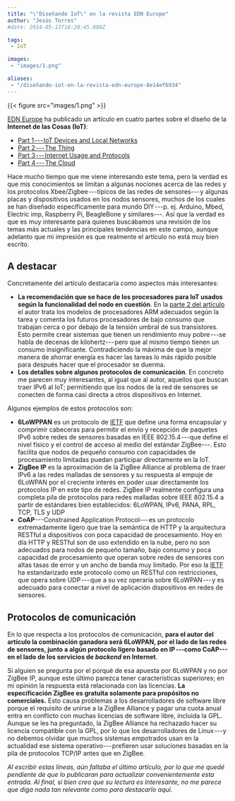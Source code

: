 ```yaml
---
title: "\"Diseñando IoT\" en la revista EDN Europe"
author: "Jesús Torres"
#date: 2014-05-13T16:20:45.000Z

tags:
 - IoT

images:
 - "images/1.png" 

aliases:
 - "/diseñando-iot-en-la-revista-edn-europe-8e14ef6934"
---
```


{{< figure src="images/1.png" >}}

[EDN Europe](http://www.edn-europe.com/) ha publicado un artículo en cuatro partes sobre el diseño de la **Internet de las Cosas (IoT)**:

* [Part 1 --- IoT Devices and Local Networks](http://www.edn.com/5G/4428131/Designing-IoT-Part-1-IoT-Devices-and-Local-Networks-)
* [Part 2 --- The Thing](http://www.edn.com/5G/4428905/Designing-IoT-Part-II-The-Thing)
* [Part 3 --- Internet Usage and Protocols](http://www.edn.com/5G/4429615/Designing-for-IoT-Part-III-Internet-Usage-and-Protocols)
* [Part 4 --- The Cloud](http://www.edn.com/5G/4429618/Designing-for-IoT-Part-IV-The-Cloud)

Hace mucho tiempo que me viene interesando este tema, pero la verdad es que mis conocimientos se limitan a algunas nociones acerca de las redes y los protocolos Xbee/Zigbee ---típicos de las redes de sensores--- y algunas placas y dispositivos usados en los nodos sensores, muchos de los cuales se han diseñado específicamente para mundo DIY ---p. ej. Arduino, Mbed, Electric imp, Raspberry Pi, BeagleBone y similares---.
Así que la verdad es que es muy interesante para quienes buscábamos una revisión de los temas más actuales y las principales tendencias en este campo, aunque adelanto que mi impresión es que realmente el artículo no está muy bien escrito.

## A destacar

Concretamente del artículo destacaría como aspectos más interesantes:

* **La recomendación que se hace de los procesadores para IoT usados según la funcionalidad del nodo en cuestión**.
En la [parte 2 del artículo](http://www.edn.com/5G/4428905/Designing-IoT-Part-II-The-Thing) el autor trata los modelos de procesadores ARM adecuados según la tarea y comenta los futuros procesadores de bajo consumo que trabajan cerca o por debajo de la tensión umbral de sus transistores.
Esto permite crear sistemas que tienen un rendimiento muy pobre ---se habla de decenas de kilohertz--- pero que al mismo tiempo tienen un consumo insignificante.
  Contradiciendo la máxima de que la mejor manera de ahorrar energía es hacer las tareas lo más rápido posible para después hacer que el procesador se duerma.
* **Los detalles sobre algunos protocolos de comunicación**.
En concreto me parecen muy interesantes, al igual que al autor, aquellos que buscan traer IPv6 al IoT; permitiendo que los nodos de la red de sensores se conecten de forma casi directa a otros dispositivos en Internet.

Algunos ejemplos de estos protocolos son:

* **6LoWPPAN** es un protocolo de [IETF](http://es.wikipedia.org/wiki/Internet_Engineering_Task_Force) que define una forma encapsular y comprimir cabeceras para permitir el envío y recepción de paquetes IPv6 sobre redes de sensores basadas en IEEE 802.15.4 ---que define el nivel físico y el control de acceso al medio del estándar ZigBee---.
Esto facilita que nodos de pequeño consumo con capacidades de procesamiento limitadas puedan participar directamente en la IoT.
* **ZigBee IP** es la aproximación de la ZigBee Alliance al problema de traer IPv6 a las redes malladas de sensores y su respuesta al empuje de 6LoWPAN por el creciente interés en poder usar directamente los protocolos IP en este tipo de redes.
ZigBee IP realmente configura una completa pila de protocolos para redes malladas sobre IEEE 802.15.4 a partir de estándares bien establecidos: 6LoWPAN, IPv6, PANA, RPL, TCP, TLS y UDP
* **CoAP** ---Constrained Application Protocol--- es un protocolo extremadamente ligero que trae la semántica de HTTP y la arquitectura RESTful a dispositivos con poca capacidad de procesamiento.
Hoy en día HTTP y RESTful son de uso extendido en la nube, pero no son adecuados para nodos de pequeño tamaño, bajo consumo y poca capacidad de procesamiento que operan sobre redes de sensores con altas tasas de error y un ancho de banda muy limitado.
Por eso la [IETF](http://es.wikipedia.org/wiki/Internet_Engineering_Task_Force) ha estandarizado este protocolo como un RESTful con restricciones, que opera sobre UDP --- que a su vez operaría sobre 6LoWPAN --- y es adecuado para conectar a nivel de aplicación dispositivos en redes de sensores.

## Protocolos de comunicación

En lo que respecta a los protocolos de comunicación, **para el autor del artículo la combinación ganadora será 6LoWPAN, por el lado de las redes de sensores, junto a algún protocolo ligero basado en IP ---como CoAP--- en el lado de los servicios de _backend_ en Internet**.

Si alguien se pregunta por el porqué de esa apuesta por 6LoWPAN y no por ZigBee IP, aunque este último parezca tener características superiores; en mi opinión la respuesta está relacionada con las licencias.
**La especificación ZigBee es gratuita solamente para propósitos no comerciales.**
Esto causa problemas a los desarrolladores de software libre porque el requisito de unirse a la ZigBee Alliance y pagar una cuota anual entra en conflicto con muchas licencias de software libre, incluida la GPL.
Aunque se les ha preguntado, la ZigBee Alliance ha rechazado hacer su licencia compatible con la GPL, por lo que los desarrolladores de Linux ---y no debemos olvidar que muchos sistemas empotrados usan en la actualidad ese sistema operativo--- prefieren usar soluciones basadas en la pila de protocolos TCP/IP antes que en ZigBee.

_Al escribir estas líneas, aún faltaba el último artículo, por lo que me quedé pendiente de que lo publicaran para actualizar convenientemente esta entrada._
_Al final, si bien creo que su lectura es interesante, no me parece que diga nada tan relevante como para destacarlo aquí._
